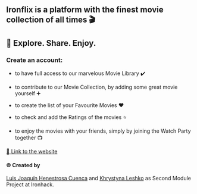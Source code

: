 ## Ironflix is a platform with the finest movie collection of all times :clapper:

## :popcorn: Explore. Share. Enjoy.

### Create an account:

- to have full access to our marvelous Movie Library :heavy_check_mark:

- to contribute to our Movie Collection, by adding some great movie yourself :heavy_plus_sign:

* to create the list of your Favourite Movies :heart:

* to check and add the Ratings of the movies :star:

* to enjoy the movies with your friends, simply by joining the Watch Party together :tv:

[:popcorn: Link to the website](https://iron-flix.herokuapp.com/)

#### :copyright: Created by

[Luis Joaquín Henestrosa Cuenca](https://github.com/luisjhc)
and
[Khrystyna Leshko](https://github.com/KhrystynaLeshko)
as Second Module Project at Ironhack.
